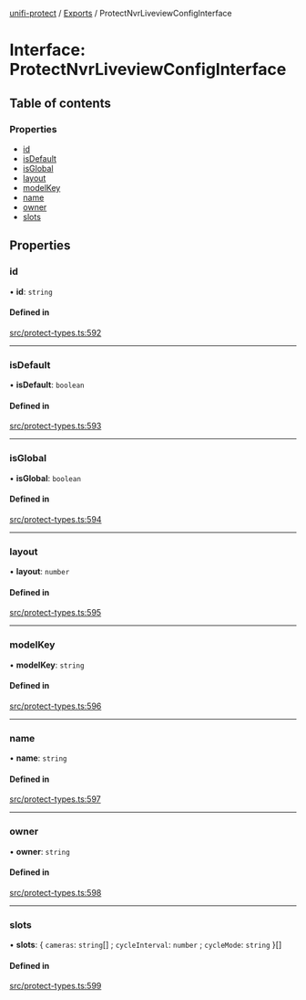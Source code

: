 [unifi-protect](../README.md) / [Exports](../modules.md) / ProtectNvrLiveviewConfigInterface

# Interface: ProtectNvrLiveviewConfigInterface

## Table of contents

### Properties

- [id](ProtectNvrLiveviewConfigInterface.md#id)
- [isDefault](ProtectNvrLiveviewConfigInterface.md#isdefault)
- [isGlobal](ProtectNvrLiveviewConfigInterface.md#isglobal)
- [layout](ProtectNvrLiveviewConfigInterface.md#layout)
- [modelKey](ProtectNvrLiveviewConfigInterface.md#modelkey)
- [name](ProtectNvrLiveviewConfigInterface.md#name)
- [owner](ProtectNvrLiveviewConfigInterface.md#owner)
- [slots](ProtectNvrLiveviewConfigInterface.md#slots)

## Properties

### id

• **id**: `string`

#### Defined in

[src/protect-types.ts:592](https://github.com/hjdhjd/unifi-protect/blob/393789fc061eae4a69212a8c6e68b2ee3c4f0dc2/src/protect-types.ts#L592)

___

### isDefault

• **isDefault**: `boolean`

#### Defined in

[src/protect-types.ts:593](https://github.com/hjdhjd/unifi-protect/blob/393789fc061eae4a69212a8c6e68b2ee3c4f0dc2/src/protect-types.ts#L593)

___

### isGlobal

• **isGlobal**: `boolean`

#### Defined in

[src/protect-types.ts:594](https://github.com/hjdhjd/unifi-protect/blob/393789fc061eae4a69212a8c6e68b2ee3c4f0dc2/src/protect-types.ts#L594)

___

### layout

• **layout**: `number`

#### Defined in

[src/protect-types.ts:595](https://github.com/hjdhjd/unifi-protect/blob/393789fc061eae4a69212a8c6e68b2ee3c4f0dc2/src/protect-types.ts#L595)

___

### modelKey

• **modelKey**: `string`

#### Defined in

[src/protect-types.ts:596](https://github.com/hjdhjd/unifi-protect/blob/393789fc061eae4a69212a8c6e68b2ee3c4f0dc2/src/protect-types.ts#L596)

___

### name

• **name**: `string`

#### Defined in

[src/protect-types.ts:597](https://github.com/hjdhjd/unifi-protect/blob/393789fc061eae4a69212a8c6e68b2ee3c4f0dc2/src/protect-types.ts#L597)

___

### owner

• **owner**: `string`

#### Defined in

[src/protect-types.ts:598](https://github.com/hjdhjd/unifi-protect/blob/393789fc061eae4a69212a8c6e68b2ee3c4f0dc2/src/protect-types.ts#L598)

___

### slots

• **slots**: \{ `cameras`: `string`[] ; `cycleInterval`: `number` ; `cycleMode`: `string`  }[]

#### Defined in

[src/protect-types.ts:599](https://github.com/hjdhjd/unifi-protect/blob/393789fc061eae4a69212a8c6e68b2ee3c4f0dc2/src/protect-types.ts#L599)

